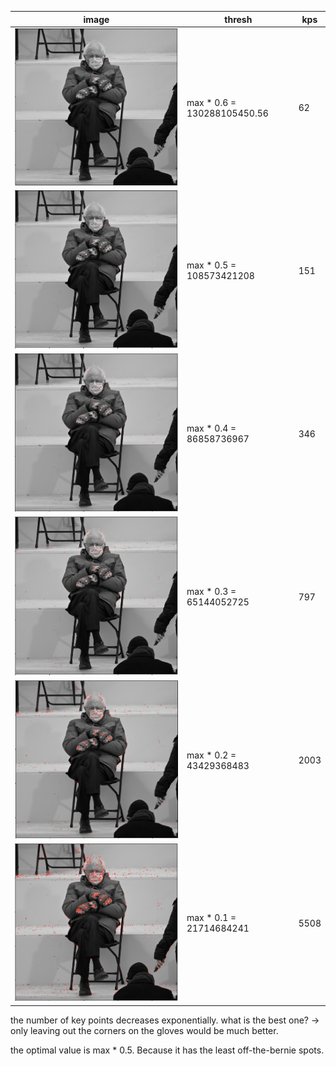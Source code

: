 


image | thresh | kps
--- | --- | ---
![](.logs_images/27a1dd54.png) | max * 0.6 = 130288105450.56 | 62
![](.logs_images/0d854384.png) | max * 0.5 = 108573421208 | 151 
![](.logs_images/71a5c67b.png) | max * 0.4 = 86858736967 | 346
![](.logs_images/8a9254ae.png) | max * 0.3 = 65144052725 | 797
![](.logs_images/4cad465d.png) | max * 0.2 = 43429368483 | 2003
![](.logs_images/2c107595.png) | max * 0.1 = 21714684241| 5508


the number of key points decreases exponentially.
what is the best one? -> only leaving out the corners on the gloves would be much better. 


the optimal value is max * 0.5. Because it has the least off-the-bernie spots.
